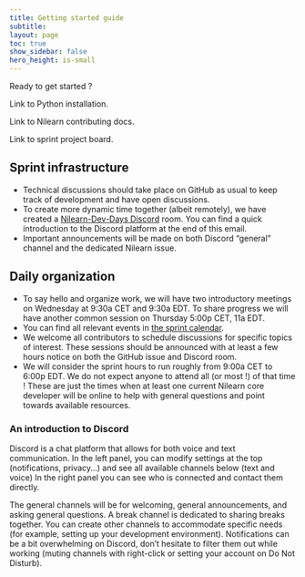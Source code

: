 ```yaml
---
title: Getting started guide
subtitle:
layout: page
toc: true
show_sidebar: false
hero_height: is-small
---
```


Ready to get started ?

Link to Python installation.

Link to Nilearn contributing docs.

Link to sprint project board.

## Sprint infrastructure

- Technical discussions should take place on GitHub as usual to keep track of development and have open discussions.
- To create more dynamic time together (albeit remotely), we have created a [Nilearn-Dev-Days Discord](https://discord.gg/bMBhb7w) room.
  You can find a quick introduction to the Discord platform at the end of this email.
- Important announcements will be made on both Discord “general” channel and the dedicated Nilearn issue.

## Daily organization

- To say hello and organize work, we will have two introductory meetings on Wednesday at 9:30a CET and 9:30a EDT.
  To share progress we will have another common session on Thursday 5:00p CET, 11a EDT.
- You can find all relevant events in [the sprint calendar](https://calendar.google.com/calendar/b/3?cid=bmlsZWFybi5ldmVudHNAZ21haWwuY29t).
- We welcome all contributors to schedule discussions for specific topics of interest.
  These sessions should be announced with at least a few hours notice on both the GitHub issue and Discord room.
- We will consider the sprint hours to run roughly from 9:00a CET to 6:00p EDT.
  We do not expect anyone to attend all (or most !) of that time !
  These are just the times when at least one current Nilearn core developer will be online to help with general questions and point towards available resources.

### An introduction to Discord

Discord is a chat platform that allows for both voice and text communication.
In the left panel, you can modify settings at the top (notifications, privacy…) and see all available channels below (text and voice)
In the right panel you can see who is connected and contact them directly.

The general channels will be for welcoming, general announcements, and asking general questions.
A break channel is dedicated to sharing breaks together.
You can create other channels to accommodate specific needs (for example, setting up your development environment).
Notifications can be a bit overwhelming on Discord, don’t hesitate to filter them out while working (muting channels with right-click or setting your account on Do Not Disturb).

